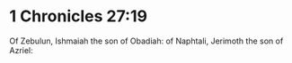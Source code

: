 # 1 Chronicles 27:19

Of Zebulun, Ishmaiah the son of Obadiah: of Naphtali, Jerimoth the son of Azriel: